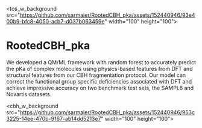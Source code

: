 <tos_w_background src="https://github.com/sarmaier/RootedCBH_pka/assets/152440946/93e400b9-bfc8-4050-acb7-d037b063459e" width="100" height="100"> 


# RootedCBH_pka
We developed a QM/ML framework with random forest to accurately predict the pKa of complex molecules using physics-based features from DFT and structural features from our CBH fragmentation protocol. Our model can correct the functional group specific deficiencies associated with DFT and achieve impressive accuracy on two benchmark test sets, the SAMPL6 and Novartis datasets.


<cbh_w_background src="https://github.com/sarmaier/RootedCBH_pka/assets/152440946/953c3225-14ee-470b-9167-ab14dd5213e7" width="100" height="100">


